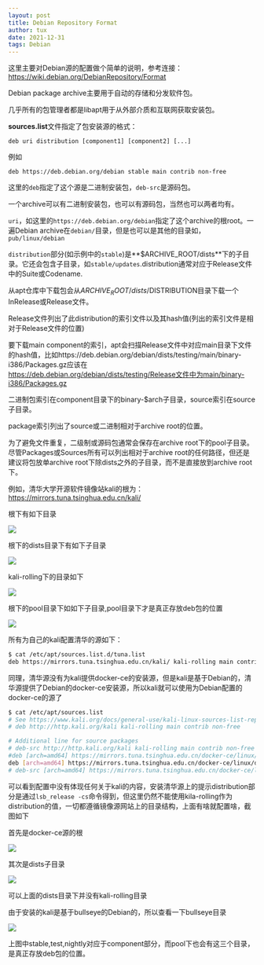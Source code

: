 ```yaml
---
layout: post
title: Debian Repository Format
author: tux
date: 2021-12-31
tags: Debian
---
```


这里主要对Debian源的配置做个简单的说明，参考连接：https://wiki.debian.org/DebianRepository/Format

Debian package archive主要用于自动的存储和分发软件包。

几乎所有的包管理者都是libapt用于从外部介质和互联网获取安装包。

**sources.list**文件指定了包安装源的格式：

```
deb uri distribution [component1] [component2] [...]
```

例如

```
deb https://deb.debian.org/debian stable main contrib non-free
```
这里的`deb`指定了这个源是二进制安装包，`deb-src`是源码包。

一个archive可以有二进制安装包，也可以有源码包，当然也可以两者均有。

`uri`，如这里的`https://deb.debian.org/debian`指定了这个archive的根root。一遍Debian archive在`debian/`目录，但是也可以是其他的目录如，`pub/linux/debian`

`distribution`部分(如示例中的`stable`)是**$ARCHIVE_ROOT/dists**下的子目录。它还会包含子目录，如`stable/updates`.distribution通常对应于Release文件中的Suite或Codename.

从apt仓库中下载包会从$ARCHIVE_ROOT/dists/$DISTRIBUTION目录下载一个InRelease或Release文件。

Release文件列出了此distribution的索引文件以及其hash值(列出的索引文件是相对于Release文件的位置)

要下载main component的索引，apt会扫描Release文件中对应main目录下文件的hash值，比如https://deb.debian.org/debian/dists/testing/main/binary-i386/Packages.gz应该在 https://deb.debian.org/debian/dists/testing/Release文件中为main/binary-i386/Packages.gz

二进制包索引在component目录下的binary-$arch子目录，source索引在source子目录。

package索引列出了source或二进制相对于archive root的位置。

为了避免文件重复，二级制或源码包通常会保存在archive root下的pool子目录。尽管Packages或Sources所有可以列出相对于archive root的任何路径，但还是建议将包放单archive root下除dists之外的子目录，而不是直接放到archive root下。

例如，清华大学开源软件镜像站kali的根为：https://mirrors.tuna.tsinghua.edu.cn/kali/

根下有如下目录

![](/assets/img/tuna-kali.png)

根下的dists目录下有如下子目录

![](/assets/img/tuna-kali-dists.png)

kali-rolling下的目录如下

![](/assets/img/tuna-kali-comp.png)

根下的pool目录下如如下子目录,pool目录下才是真正存放deb包的位置

![](/assets/img/tuna-kali-pool.png)

所有为自己的kali配置清华的源如下：

```bash
$ cat /etc/apt/sources.list.d/tuna.list
deb https://mirrors.tuna.tsinghua.edu.cn/kali/ kali-rolling main contrib non-free
```

同理，清华源没有为kali提供docker-ce的安装源，但是kali是基于Debian的，清华源提供了Debian的docker-ce安装源，所以kali就可以使用为Debian配置的docker-ce的源了
```bash
$ cat /etc/apt/sources.list
# See https://www.kali.org/docs/general-use/kali-linux-sources-list-repositories/
# deb http://http.kali.org/kali kali-rolling main contrib non-free

# Additional line for source packages
# deb-src http://http.kali.org/kali kali-rolling main contrib non-free
#deb [arch=amd64] https://mirrors.tuna.tsinghua.edu.cn/docker-ce/linux/debian kali-rolling stable
deb [arch=amd64] https://mirrors.tuna.tsinghua.edu.cn/docker-ce/linux/debian bullseye stable
# deb-src [arch=amd64] https://mirrors.tuna.tsinghua.edu.cn/docker-ce/linux/debian kali-rolling stable
```

可以看到配置中没有体现任何关于kali的内容，安装清华源上的提示distribution部分是通过`lsb_release -cs`命令得到，但这里仍然不能使用kila-rolling作为distribution的值，一切都遵循镜像源网站上的目录结构，上面有啥就配置啥，截图如下

首先是docker-ce源的根

![](/assets/img/tuna-docker-root.png)

其次是dists子目录

![](/assets/img/tuna-docker-dists.png)

可以上面的dists目录下并没有kali-rolling目录

由于安装的kali是基于bullseye的Debian的，所以查看一下bullseye目录

![](/assets/img/tuna-docker-bullseye.png)

上图中stable,test,nightly对应于component部分，而pool下也会有这三个目录，是真正存放deb包的位置。


